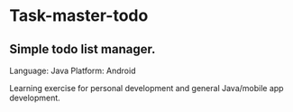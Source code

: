 # Task-master-todo
## Simple todo list manager.

Language: Java
Platform: Android

Learning exercise for personal development and general Java/mobile app development.
